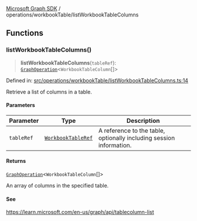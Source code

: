 [Microsoft Graph SDK](../../README.md) / operations/workbookTable/listWorkbookTableColumns

## Functions

### listWorkbookTableColumns()

> **listWorkbookTableColumns**(`tableRef`): [`GraphOperation`](../../GraphOperation.md#graphoperation)\<`WorkbookTableColumn`[]\>

Defined in: [src/operations/workbookTable/listWorkbookTableColumns.ts:14](https://github.com/Future-Secure-AI/microsoft-graph/blob/main/src/operations/workbookTable/listWorkbookTableColumns.ts#L14)

Retrieve a list of columns in a table.

#### Parameters

| Parameter | Type | Description |
| ------ | ------ | ------ |
| `tableRef` | [`WorkbookTableRef`](../../WorkbookTableRef.md#workbooktableref) | A reference to the table, optionally including session information. |

#### Returns

[`GraphOperation`](../../GraphOperation.md#graphoperation)\<`WorkbookTableColumn`[]\>

An array of columns in the specified table.

#### See

https://learn.microsoft.com/en-us/graph/api/tablecolumn-list
